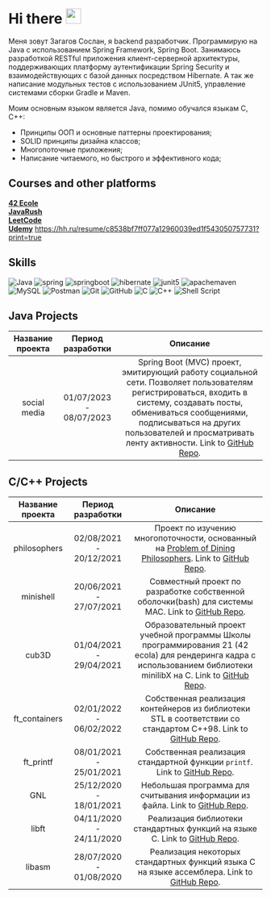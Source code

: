 # Hi there <img src="https://raw.githubusercontent.com/MartinHeinz/MartinHeinz/master/wave.gif" width="30px">
Меня зовут Загагов Сослан, я backend разработчик.  Программирую на Java с использованием Spring Framework, Spring Boot.
Занимаюсь разработкой RESTful приложения клиент-серверной архитектуры, поддерживающих платформу аутентификации Spring Security и взаимодействующих с базой данных посредством Hibernate. А так же написание модульных тестов с использованием JUnit5, управление системами сборки Gradle и Maven.

Моим основным языком является Java, помимо обучался языкам C, C++:

* Принципы ООП и основные паттерны проектирования;
* SOLID принципы дизайна классов;
* Многопоточные приложения;
* Написание читаемого, но быстрого и эффективного кода;

## Сourses and other platforms
**[42 Ecole](https://disk.yandex.ru/i/DVI6ys-oQg0hOw)**  
**[JavaRush](https://javarush.com/users/2923684)**  
**[LeetCode](https://leetcode.com/zagagov/)**  
**[Udemy](https://www.udemy.com/course/spring-framework/)**
https://hh.ru/resume/c8538bf7ff077a12960039ed1f543050757731?print=true

## Skills
<img alt="Java" src="https://img.shields.io/badge/java-%23ED8B00.svg?style=for-the-badge&logo=java&logoColor=whit`e"> <img alt="spring" src="https://img.shields.io/badge/spring-%2200f.svg?style=for-the-badge&logo=spring&logoColor=white"> <img alt="springboot" src="https://img.shields.io/badge/spring%20boot-%2200f.svg?style=for-the-badge&logo=springboot&logoColor=white"> <img alt="hibernate" src="https://img.shields.io/badge/hibernate-59666C.svg?style=for-the-badge&logo=hibernate&logoColor=white"> <img alt="junit5" src="https://img.shields.io/badge/JUnit5-25A162.svg?style=for-the-badge&logo=JUnit5&logoColor=white"> <img alt="apachemaven" src="https://img.shields.io/badge/apache%20maven-C71A36.svg?style=for-the-badge&logo=apachemaven&logoColor=white"> <img alt="MySQL" src="https://img.shields.io/badge/mysql-%2300f.svg?style=for-the-badge&logo=mysql&logoColor=white"> <img alt="Postman" src="https://img.shields.io/badge/Postman-FF6C37.svg?style=for-the-badge&logo=Postman&logoColor=white"> <img alt="Git" src="https://img.shields.io/badge/git-%23F05033.svg?style=for-the-badge&logo=git&logoColor=white"> <img alt="GitHub" src="https://img.shields.io/badge/github-%23121011.svg?style=for-the-badge&logo=github&logoColor=white"> <img alt="C" src="https://img.shields.io/badge/c-%2300599C.svg?style=for-the-badge&logo=c&logoColor=white"/> <img alt="C++" src="https://img.shields.io/badge/c++-%2300599C.svg?style=for-the-badge&logo=c%2B%2B&logoColor=white"/> <img alt="Shell Script" src="https://img.shields.io/badge/shell_script-%23121011.svg?style=for-the-badge&logo=gnu-bash&logoColor=white">

## Java Projects
| Название проекта | Период разработки |  Описание |
|:------------:|:------------------:|:-----------:|
| social media | 01/07/2023 - 08/07/2023 | Spring Boot (MVC) проект, эмитирующий работу социальной сети. Позволяет пользователям регистрироваться, входить в систему, создавать посты, обмениваться сообщениями, подписываться на других пользователей и  просматривать ленту активности. Link to [GitHub Repo](https://github.com/fldelena/na-svyazi).|

## C/C++ Projects
| Название проекта | Период разработки |  Описание |
|:------------:|:------------------:|:-----------:|
| philosophers | 02/08/2021 - 20/12/2021 | Проект по изучению многопоточности, основанный на [Problem of Dining Philosophers](https://en.wikipedia.org/wiki/Dining_philosophers_problem). Link to [GitHub Repo](https://github.com/fldelena/Philosophers). |
| minishell | 20/06/2021 - 27/07/2021 | Совместный проект по разработке собственной оболочки(bash) для системы MAC. Link to [GitHub Repo](https://github.com/fldelena/minishell_42_fldelena). |
| cub3D | 01/04/2021 - 29/04/2021 | Образовательный проект учебной программы Школы программирования 21 (42 ecola) для рендеринга кадра с использованием библиотеки minilibX на C. Link to [GitHub Repo](https://github.com/fldelena/cub3d). |
| ft_containers | 02/01/2022 - 06/02/2022 | Собственная реализация контейнеров из библиотеки STL в соответствии со стандартом C++98. Link to [GitHub Repo](https://github.com/fldelena/ft_containers). |
| ft_printf | 08/01/2021 - 25/01/2021 | Собственная реализация стандартной функции `printf`. Link to [GitHub Repo](https://github.com/fldelena/ft_printf). |
| GNL | 25/12/2020 - 18/01/2021 | Небольшая программа для считывания информации из файла. Link to [GitHub Repo](https://github.com/fldelena/gnl). |
| libft | 04/11/2020 - 24/11/2020 | Реализация библиотеки стандартных функций на языке C. Link to [GitHub Repo](https://github.com/fldelena/libft). |
| libasm | 28/07/2020 - 01/08/2020 | Реализация некоторых стандартных функций языка C на языке ассемблера. Link to [GitHub Repo](https://github.com/fldelena/libasm). |
<!--
**fldelena/fldelena** is a ✨ _special_ ✨ repository because its `README.md` (this file) appears on your GitHub profile.

Here are some ideas to get you started:

- 🔭 I’m currently working on ...
- 🌱 I’m currently learning ...
- 👯 I’m looking to collaborate on ...
- 🤔 I’m looking for help with ...
- 💬 Ask me about ...
- 📫 How to reach me: ...
- 😄 Pronouns: ...
- ⚡ Fun fact: ...
-->
